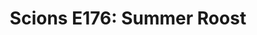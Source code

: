 ---
layout: post
title: "Scions E176: Summer Roost"
description: "Eubanks vs Martin cometh tonight, President Cabrera di..."
permalink: https://www.fromtherumbleseat.com/2023/7/25/23806622/scions-e176-summer-roost-georgia-tech-athletic-softball-maddi-grant-louisville-eubanks-martin-tennis
---